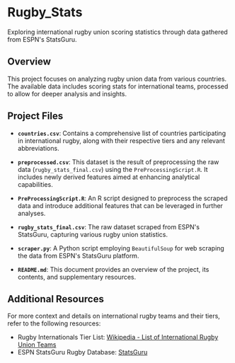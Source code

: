 # Rugby_Stats

Exploring international rugby union scoring statistics through data gathered from ESPN's StatsGuru.

## Overview

This project focuses on analyzing rugby union data from various countries. The available data includes scoring stats for international teams, processed to allow for deeper analysis and insights.

## Project Files

- **`countries.csv`**: Contains a comprehensive list of countries participating in international rugby, along with their respective tiers and any relevant abbreviations.
  
- **`preprocessed.csv`**: This dataset is the result of preprocessing the raw data (`rugby_stats_final.csv`) using the `PreProcessingScript.R`. It includes newly derived features aimed at enhancing analytical capabilities.
  
- **`PreProcessingScript.R`**: An R script designed to preprocess the scraped data and introduce additional features that can be leveraged in further analyses.
  
- **`rugby_stats_final.csv`**: The raw dataset scraped from ESPN's StatsGuru, capturing various rugby union statistics.
  
- **`scraper.py`**: A Python script employing `BeautifulSoup` for web scraping the data from ESPN's StatsGuru platform.

- **`README.md`**: This document provides an overview of the project, its contents, and supplementary resources.

## Additional Resources

For more context and details on international rugby teams and their tiers, refer to the following resources:

- Rugby Internationals Tier List: [Wikipedia - List of International Rugby Union Teams](https://en.wikipedia.org/wiki/List_of_international_rugby_union_teams)
- ESPN StatsGuru Rugby Database: [StatsGuru](http://stats.espnscrum.com/statsguru/rugby/stats/index.html)
